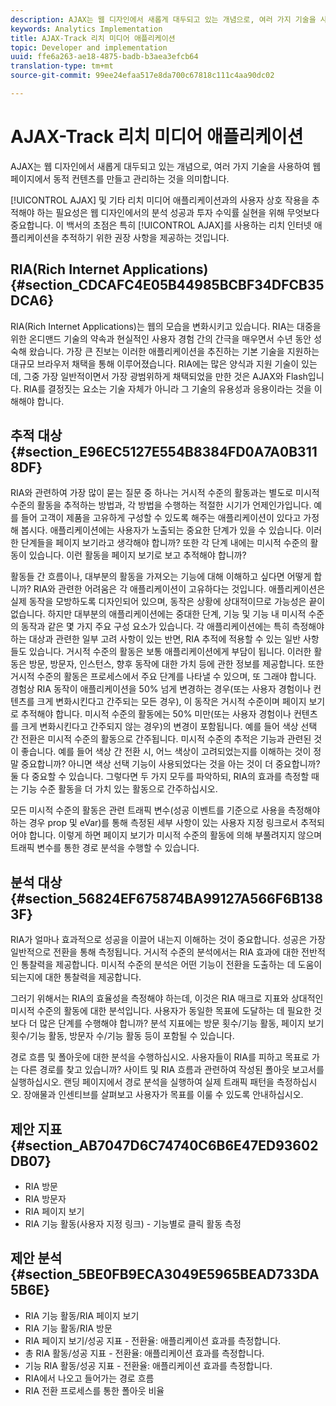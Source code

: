 ```yaml
---
description: AJAX는 웹 디자인에서 새롭게 대두되고 있는 개념으로, 여러 가지 기술을 사용하여 웹 페이지에서 동적 컨텐츠를 만들고 관리하는 것을 의미합니다.
keywords: Analytics Implementation
title: AJAX-Track 리치 미디어 애플리케이션
topic: Developer and implementation
uuid: ffe6a263-ae18-4875-badb-b3aea3efcb64
translation-type: tm+mt
source-git-commit: 99ee24efaa517e8da700c67818c111c4aa90dc02

---
```



# AJAX-Track 리치 미디어 애플리케이션

AJAX는 웹 디자인에서 새롭게 대두되고 있는 개념으로, 여러 가지 기술을 사용하여 웹 페이지에서 동적 컨텐츠를 만들고 관리하는 것을 의미합니다.

[!UICONTROL AJAX] 및 기타 리치 미디어 애플리케이션과의 사용자 상호 작용을 추적해야 하는 필요성은 웹 디자인에서의 분석 성공과 투자 수익률 실현을 위해 무엇보다 중요합니다. 이 백서의 초점은 특히 [!UICONTROL AJAX]를 사용하는 리치 인터넷 애플리케이션을 추적하기 위한 권장 사항을 제공하는 것입니다.

## RIA(Rich Internet Applications) {#section_CDCAFC4E05B44985BCBF34DFCB35DCA6}

RIA(Rich Internet Applications)는 웹의 모습을 변화시키고 있습니다. RIA는 대중을 위한 온디맨드 기술의 약속과 현실적인 사용자 경험 간의 간극을 매우면서 수년 동안 성숙해 왔습니다. 가장 큰 진보는 이러한 애플리케이션을 추진하는 기본 기술을 지원하는 대규모 브라우저 채택을 통해 이루어졌습니다. RIA에는 많은 양식과 지원 기술이 있는데, 그중 가장 일반적이면서 가장 광범위하게 채택되었을 만한 것은 AJAX와 Flash입니다. RIA를 결정짓는 요소는 기술 자체가 아니라 그 기술의 유용성과 응용이라는 것을 이해해야 합니다.

## 추적 대상 {#section_E96EC5127E554B8384FD0A7A0B3118DF}

RIA와 관련하여 가장 많이 묻는 질문 중 하나는 거시적 수준의 활동과는 별도로 미시적 수준의 활동을 추적하는 방법과, 각 방법을 수행하는 적절한 시기가 언제인가입니다. 예를 들어 고객이 제품을 고유하게 구성할 수 있도록 해주는 애플리케이션이 있다고 가정해 봅시다. 애플리케이션에는 사용자가 노출되는 중요한 단계가 있을 수 있습니다. 이러한 단계들을 페이지 보기라고 생각해야 합니까? 또한 각 단계 내에는 미시적 수준의 활동이 있습니다. 이런 활동을 페이지 보기로 보고 추적해야 합니까?

활동들 간 흐름이나, 대부분의 활동을 가져오는 기능에 대해 이해하고 싶다면 어떻게 합니까? RIA와 관련한 어려움은 각 애플리케이션이 고유하다는 것입니다. 애플리케이션은 실제 동작을 모방하도록 디자인되어 있으며, 동작은 상황에 상대적이므로 가능성은 끝이 없습니다. 하지만 대부분의 애플리케이션에는 중대한 단계, 기능 및 기능 내 미시적 수준의 동작과 같은 몇 가지 주요 구성 요소가 있습니다. 각 애플리케이션에는 특히 측정해야 하는 대상과 관련한 일부 고려 사항이 있는 반면, RIA 추적에 적용할 수 있는 일반 사항들도 있습니다.
거시적 수준의 활동은 보통 애플리케이션에게 부담이 됩니다. 이러한 활동은 방문, 방문자, 인스턴스, 향후 동작에 대한 가치 등에 관한 정보를 제공합니다. 또한 거시적 수준의 활동은 프로세스에서 주요 단계를 나타낼 수 있으며, 또 그래야 합니다. 경험상 RIA 동작이 애플리케이션을 50% 넘게 변경하는 경우(또는 사용자 경험이나 컨텐츠를 크게 변화시킨다고 간주되는 모든 경우), 이 동작은 거시적 수준이며 페이지 보기로 추적해야 합니다.
미시적 수준의 활동에는 50% 미만(또는 사용자 경험이나 컨텐츠를 크게 변화시킨다고 간주되지 않는 경우)의 변경이 포함됩니다. 예를 들어 색상 선택 간 전환은 미시적 수준의 활동으로 간주됩니다. 미시적 수준의 추적은 기능과 관련된 것이 좋습니다. 예를 들어 색상 간 전환 시, 어느 색상이 고려되었는지를 이해하는 것이 정말 중요합니까? 아니면 색상 선택 기능이 사용되었다는 것을 아는 것이 더 중요합니까? 둘 다 중요할 수 있습니다. 그렇다면 두 가지 모두를 파악하되, RIA의 효과를 측정할 때는 기능 수준 활동을 더 가치 있는 활동으로 간주하십시오.

모든 미시적 수준의 활동은 관련 트래픽 변수(성공 이벤트를 기준으로 사용을 측정해야 하는 경우 prop 및 eVar)를 통해 측정된 세부 사항이 있는 사용자 지정 링크로서 추적되어야 합니다. 이렇게 하면 페이지 보기가 미시적 수준의 활동에 의해 부풀려지지 않으며 트래픽 변수를 통한 경로 분석을 수행할 수 있습니다.

## 분석 대상 {#section_56824EF675874BA99127A566F6B1383F}

RIA가 얼마나 효과적으로 성공을 이끌어 내는지 이해하는 것이 중요합니다. 성공은 가장 일반적으로 전환을 통해 측정됩니다. 거시적 수준의 분석에서는 RIA 효과에 대한 전반적인 통찰력을 제공합니다. 미시적 수준의 분석은 어떤 기능이 전환을 도출하는 데 도움이 되는지에 대한 통찰력을 제공합니다.

그러기 위해서는 RIA의 효율성을 측정해야 하는데, 이것은 RIA 매크로 지표와 상대적인 미시적 수준의 활동에 대한 분석입니다. 사용자가 동일한 목표에 도달하는 데 필요한 것보다 더 많은 단계를 수행해야 합니까? 분석 지표에는 방문 횟수/기능 활동, 페이지 보기 횟수/기능 활동, 방문자 수/기능 활동 등이 포함될 수 있습니다.

경로 흐름 및 폴아웃에 대한 분석을 수행하십시오. 사용자들이 RIA를 피하고 목표로 가는 다른 경로를 찾고 있습니까? 사이트 및 RIA 흐름과 관련하여 작성된 폴아웃 보고서를 실행하십시오. 랜딩 페이지에서 경로 분석을 실행하여 실제 트래픽 패턴을 측정하십시오. 장애물과 인센티브를 살펴보고 사용자가 목표를 이룰 수 있도록 안내하십시오.

## 제안 지표 {#section_AB7047D6C74740C6B6E47ED93602DB07}

* RIA 방문
* RIA 방문자
* RIA 페이지 보기
* RIA 기능 활동(사용자 지정 링크) - 기능별로 클릭 활동 측정

## 제안 분석 {#section_5BE0FB9ECA3049E5965BEAD733DA5B6E}

* RIA 기능 활동/RIA 페이지 보기
* RIA 기능 활동/RIA 방문
* RIA 페이지 보기/성공 지표 - 전환율: 애플리케이션 효과를 측정합니다.
* 총 RIA 활동/성공 지표 - 전환율: 애플리케이션 효과를 측정합니다.
* 기능 RIA 활동/성공 지표 - 전환율: 애플리케이션 효과를 측정합니다.
* RIA에서 나오고 들어가는 경로 흐름
* RIA 전환 프로세스를 통한 폴아웃 비율

